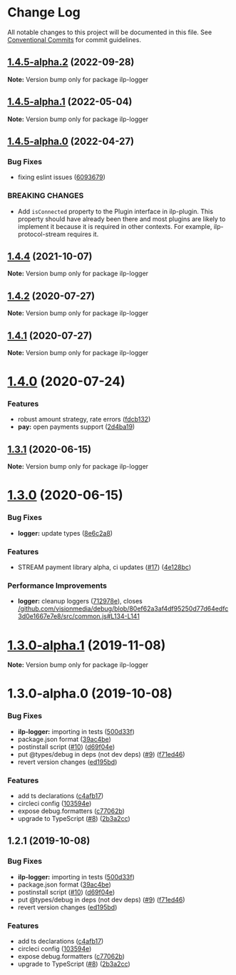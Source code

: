 # Change Log

All notable changes to this project will be documented in this file.
See [Conventional Commits](https://conventionalcommits.org) for commit guidelines.

## [1.4.5-alpha.2](https://github.com/interledgerjs/interledgerjs/compare/ilp-logger@1.4.5-alpha.1...ilp-logger@1.4.5-alpha.2) (2022-09-28)

**Note:** Version bump only for package ilp-logger





## [1.4.5-alpha.1](https://github.com/interledgerjs/interledgerjs/compare/ilp-logger@1.4.5-alpha.0...ilp-logger@1.4.5-alpha.1) (2022-05-04)

**Note:** Version bump only for package ilp-logger





## [1.4.5-alpha.0](https://github.com/interledgerjs/interledgerjs/compare/ilp-logger@1.4.4...ilp-logger@1.4.5-alpha.0) (2022-04-27)


### Bug Fixes

* fixing eslint issues ([6093679](https://github.com/interledgerjs/interledgerjs/commit/6093679060d9f27911e2fd3f0dbbf15ebae6f538))


### BREAKING CHANGES

* Add `isConnected` property to the Plugin interface in ilp-plugin. This property should have already been there and most plugins are likely to implement it because it is required in other contexts. For example, ilp-protocol-stream requires it.





## [1.4.4](https://github.com/interledgerjs/interledgerjs/compare/ilp-logger@1.4.2...ilp-logger@1.4.4) (2021-10-07)

**Note:** Version bump only for package ilp-logger

## [1.4.2](https://github.com/interledgerjs/interledgerjs/compare/ilp-logger@1.4.1...ilp-logger@1.4.2) (2020-07-27)

**Note:** Version bump only for package ilp-logger

## [1.4.1](https://github.com/interledgerjs/interledgerjs/compare/ilp-logger@1.4.0...ilp-logger@1.4.1) (2020-07-27)

**Note:** Version bump only for package ilp-logger

# [1.4.0](https://github.com/interledgerjs/interledgerjs/compare/ilp-logger@1.3.1...ilp-logger@1.4.0) (2020-07-24)

### Features

- robust amount strategy, rate errors ([fdcb132](https://github.com/interledgerjs/interledgerjs/commit/fdcb1324e5e8285da528b60b5c23098324efb9dc))
- **pay:** open payments support ([2d4ba19](https://github.com/interledgerjs/interledgerjs/commit/2d4ba19275b444e46845a9114537b624d939f5ae))

## [1.3.1](https://github.com/interledgerjs/interledgerjs/compare/ilp-logger@1.3.0...ilp-logger@1.3.1) (2020-06-15)

**Note:** Version bump only for package ilp-logger

# [1.3.0](https://github.com/interledgerjs/interledgerjs/compare/ilp-logger@1.3.0-alpha.1...ilp-logger@1.3.0) (2020-06-15)

### Bug Fixes

- **logger:** update types ([8e6c2a8](https://github.com/interledgerjs/interledgerjs/commit/8e6c2a87d506acd4129e04c3db920670e246e7ad))

### Features

- STREAM payment library alpha, ci updates ([#17](https://github.com/interledgerjs/interledgerjs/issues/17)) ([4e128bc](https://github.com/interledgerjs/interledgerjs/commit/4e128bcee372144c1324a73e8b51223a0b133f2e))

### Performance Improvements

- **logger:** cleanup loggers ([712978e](https://github.com/interledgerjs/interledgerjs/commit/712978ebf67d9f407191b581c15d1f2a9572103d)), closes [/github.com/visionmedia/debug/blob/80ef62a3af4df95250d77d64edfc3d0e1667e7e8/src/common.js#L134-L141](https://github.com//github.com/visionmedia/debug/blob/80ef62a3af4df95250d77d64edfc3d0e1667e7e8/src/common.js/issues/L134-L141)

# [1.3.0-alpha.1](https://github.com/interledgerjs/interledgerjs/compare/ilp-logger@1.3.0-alpha.0...ilp-logger@1.3.0-alpha.1) (2019-11-08)

**Note:** Version bump only for package ilp-logger

# 1.3.0-alpha.0 (2019-10-08)

### Bug Fixes

- **ilp-logger:** importing in tests ([500d33f](https://github.com/interledgerjs/interledgerjs/commit/500d33f))
- package.json format ([39ac4be](https://github.com/interledgerjs/interledgerjs/commit/39ac4be))
- postinstall script ([#10](https://github.com/interledgerjs/interledgerjs/issues/10)) ([d69f04e](https://github.com/interledgerjs/interledgerjs/commit/d69f04e))
- put @types/debug in deps (not dev deps) ([#9](https://github.com/interledgerjs/interledgerjs/issues/9)) ([f71ed46](https://github.com/interledgerjs/interledgerjs/commit/f71ed46))
- revert version changes ([ed195bd](https://github.com/interledgerjs/interledgerjs/commit/ed195bd))

### Features

- add ts declarations ([c4afb17](https://github.com/interledgerjs/interledgerjs/commit/c4afb17))
- circleci config ([103594e](https://github.com/interledgerjs/interledgerjs/commit/103594e))
- expose debug.formatters ([c77062b](https://github.com/interledgerjs/interledgerjs/commit/c77062b))
- upgrade to TypeScript ([#8](https://github.com/interledgerjs/interledgerjs/issues/8)) ([2b3a2cc](https://github.com/interledgerjs/interledgerjs/commit/2b3a2cc))

## 1.2.1 (2019-10-08)

### Bug Fixes

- **ilp-logger:** importing in tests ([500d33f](https://github.com/interledgerjs/interledgerjs/commit/500d33f))
- package.json format ([39ac4be](https://github.com/interledgerjs/interledgerjs/commit/39ac4be))
- postinstall script ([#10](https://github.com/interledgerjs/interledgerjs/issues/10)) ([d69f04e](https://github.com/interledgerjs/interledgerjs/commit/d69f04e))
- put @types/debug in deps (not dev deps) ([#9](https://github.com/interledgerjs/interledgerjs/issues/9)) ([f71ed46](https://github.com/interledgerjs/interledgerjs/commit/f71ed46))
- revert version changes ([ed195bd](https://github.com/interledgerjs/interledgerjs/commit/ed195bd))

### Features

- add ts declarations ([c4afb17](https://github.com/interledgerjs/interledgerjs/commit/c4afb17))
- circleci config ([103594e](https://github.com/interledgerjs/interledgerjs/commit/103594e))
- expose debug.formatters ([c77062b](https://github.com/interledgerjs/interledgerjs/commit/c77062b))
- upgrade to TypeScript ([#8](https://github.com/interledgerjs/interledgerjs/issues/8)) ([2b3a2cc](https://github.com/interledgerjs/interledgerjs/commit/2b3a2cc))
